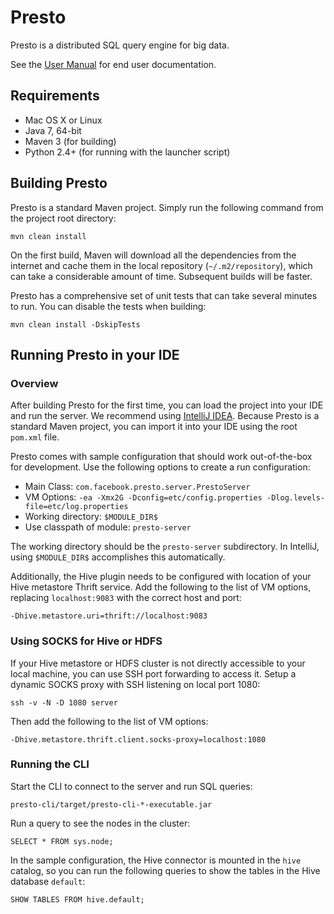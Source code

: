# Presto

Presto is a distributed SQL query engine for big data.

See the [User Manual](http://facebook.github.io/presto/docs/current/) for end user documentation.

## Requirements

* Mac OS X or Linux
* Java 7, 64-bit
* Maven 3 (for building)
* Python 2.4+ (for running with the launcher script)

## Building Presto

Presto is a standard Maven project. Simply run the following command from the project root directory:

    mvn clean install

On the first build, Maven will download all the dependencies from the internet and cache them in the local repository (`~/.m2/repository`), which can take a considerable amount of time. Subsequent builds will be faster.

Presto has a comprehensive set of unit tests that can take several minutes to run. You can disable the tests when building:

    mvn clean install -DskipTests

## Running Presto in your IDE

### Overview

After building Presto for the first time, you can load the project into your IDE and run the server. We recommend using [IntelliJ IDEA](http://www.jetbrains.com/idea/). Because Presto is a standard Maven project, you can import it into your IDE using the root `pom.xml` file.

Presto comes with sample configuration that should work out-of-the-box for development. Use the following options to create a run configuration:

* Main Class: `com.facebook.presto.server.PrestoServer`
* VM Options: `-ea -Xmx2G -Dconfig=etc/config.properties -Dlog.levels-file=etc/log.properties`
* Working directory: `$MODULE_DIR$`
* Use classpath of module: `presto-server`

The working directory should be the `presto-server` subdirectory. In IntelliJ, using `$MODULE_DIR$` accomplishes this automatically.

Additionally, the Hive plugin needs to be configured with location of your Hive metastore Thrift service. Add the following to the list of VM options, replacing `localhost:9083` with the correct host and port:

    -Dhive.metastore.uri=thrift://localhost:9083

### Using SOCKS for Hive or HDFS

If your Hive metastore or HDFS cluster is not directly accessible to your local machine, you can use SSH port forwarding to access it. Setup a dynamic SOCKS proxy with SSH listening on local port 1080:

    ssh -v -N -D 1080 server

Then add the following to the list of VM options:

    -Dhive.metastore.thrift.client.socks-proxy=localhost:1080

### Running the CLI

Start the CLI to connect to the server and run SQL queries:

    presto-cli/target/presto-cli-*-executable.jar

Run a query to see the nodes in the cluster:

    SELECT * FROM sys.node;

In the sample configuration, the Hive connector is mounted in the `hive` catalog, so you can run the following queries to show the tables in the Hive database `default`:

    SHOW TABLES FROM hive.default;
